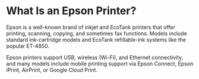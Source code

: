 # What Is an Epson Printer?

Epson is a well-known brand of inkjet and EcoTank printers that offer printing, scanning, copying, and sometimes fax functions. Models include standard ink-cartridge models and EcoTank refillable-ink systems like the popular ET-4850.

Epson printers support USB, wireless (Wi-Fi), and Ethernet connectivity, and many models include mobile printing support via Epson Connect, Epson iPrint, AirPrint, or Google Cloud Print.
